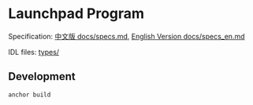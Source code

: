 # Launchpad Program

Specification: [中文版 docs/specs.md](docs/specs.md), [English Version docs/specs_en.md](docs/specs_en.md)

IDL files: [types/](types/)

## Development

```bash
anchor build
```
